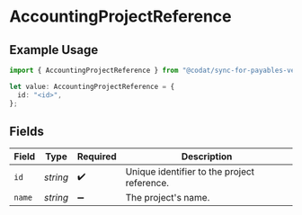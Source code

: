 # AccountingProjectReference

## Example Usage

```typescript
import { AccountingProjectReference } from "@codat/sync-for-payables-version-1/sdk/models/shared";

let value: AccountingProjectReference = {
  id: "<id>",
};
```

## Fields

| Field                                       | Type                                        | Required                                    | Description                                 |
| ------------------------------------------- | ------------------------------------------- | ------------------------------------------- | ------------------------------------------- |
| `id`                                        | *string*                                    | :heavy_check_mark:                          | Unique identifier to the project reference. |
| `name`                                      | *string*                                    | :heavy_minus_sign:                          | The project's name.                         |